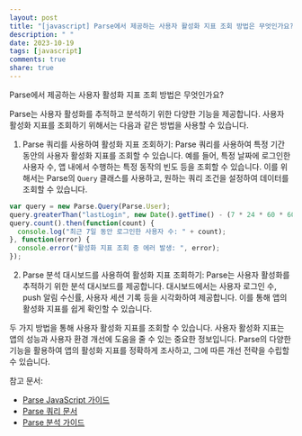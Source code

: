 ```yaml
---
layout: post
title: "[javascript] Parse에서 제공하는 사용자 활성화 지표 조회 방법은 무엇인가요?"
description: " "
date: 2023-10-19
tags: [javascript]
comments: true
share: true
---
```

Parse에서 제공하는 사용자 활성화 지표 조회 방법은 무엇인가요?

Parse는 사용자 활성화를 추적하고 분석하기 위한 다양한 기능을 제공합니다. 사용자 활성화 지표를 조회하기 위해서는 다음과 같은 방법을 사용할 수 있습니다.

1. Parse 쿼리를 사용하여 활성화 지표 조회하기: Parse 쿼리를 사용하여 특정 기간 동안의 사용자 활성화 지표를 조회할 수 있습니다. 예를 들어, 특정 날짜에 로그인한 사용자 수, 앱 내에서 수행하는 특정 동작의 빈도 등을 조회할 수 있습니다. 이를 위해서는 Parse의 `Query` 클래스를 사용하고, 원하는 쿼리 조건을 설정하여 데이터를 조회할 수 있습니다.

```javascript
var query = new Parse.Query(Parse.User);
query.greaterThan("lastLogin", new Date().getTime() - (7 * 24 * 60 * 60 * 1000)); // 최근 7일 동안 로그인한 사용자 수 조회
query.count().then(function(count) {
  console.log("최근 7일 동안 로그인한 사용자 수: " + count);
}, function(error) {
  console.error("활성화 지표 조회 중 에러 발생: ", error);
});
```

2. Parse 분석 대시보드를 사용하여 활성화 지표 조회하기: Parse는 사용자 활성화를 추적하기 위한 분석 대시보드를 제공합니다. 대시보드에서는 사용자 로그인 수, push 알림 수신률, 사용자 세션 기록 등을 시각화하여 제공합니다. 이를 통해 앱의 활성화 지표를 쉽게 확인할 수 있습니다.

두 가지 방법을 통해 사용자 활성화 지표를 조회할 수 있습니다. 사용자 활성화 지표는 앱의 성능과 사용자 환경 개선에 도움을 줄 수 있는 중요한 정보입니다. Parse의 다양한 기능을 활용하여 앱의 활성화 지표를 정확하게 조사하고, 그에 따른 개선 전략을 수립할 수 있습니다.

참고 문서:
- [Parse JavaScript 가이드](https://docs.parseplatform.org/js/guide/)
- [Parse 쿼리 문서](https://docs.parseplatform.org/js/guide/#queries)
- [Parse 분석 가이드](https://docs.parseplatform.org/analytics/guide/)